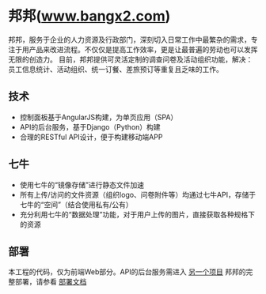 邦邦(www.bangx2.com)
====================

邦邦，服务于企业的人力资源及行政部门，深刻切入日常工作中最繁杂的需求，专注于用产品来改进流程。不仅仅是提高工作效率，更是让最普遍的劳动也可以发挥无限的创造力。
目前，邦邦提供可灵活定制的调查问卷及活动组织功能，解决：员工信息统计、活动组织、统一订餐、差旅预订等重复且乏味的工作。

## 技术

* 控制面板基于AngularJS构建，为单页应用（SPA）
* API的后台服务，基于Django（Python）构建
* 合理的RESTful API设计，便于构建移动端APP


## 七牛

* 使用七牛的“镜像存储”进行静态文件加速
* 所有上传/访问的文件资源（组织logo、问卷附件等）均通过七牛API，存储于七牛的“空间”（结合使用私有/公有）
* 充分利用七牛的“数据处理”功能，对于用户上传的图片，直接获取各种规格下的资源


## 部署

本工程的代码，仅为前端Web部分。API的后台服务需进入 [另一个项目](https://github.com/bangx2/bang-server)
邦邦的完整部署，请参看 [部署文档](https://github.com/bangx2/bang-server/wiki/deploy-centos-7)
